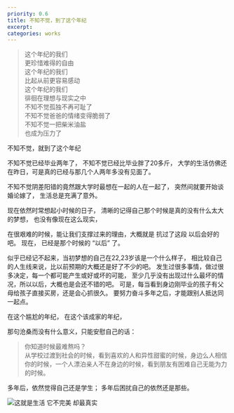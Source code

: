 ```yaml
---
priority: 0.6
title: 不知不觉，到了这个年纪
excerpt: 
categories: works
---
```


> 这个年纪的我们
<br />更珍惜难得的自由
<br />这个年纪的我们
<br />比起从前更容易感动
<br />这个年纪的我们
<br />徘徊在理想与现实之中
<br />不知不觉孤独不再可耻了
<br />不知不觉爸爸的情绪变得脆弱了
<br />不知不觉一把柴米油盐
<br />也成为压力了

不知不觉，就到了这个年纪

不知不觉已经毕业两年了，
不知不觉已经比毕业胖了20多斤，
大学的生活仿佛还在昨日，可是真的已经与那几个人两年多没有见面了。

不知不觉阴差阳错的竟然跟大学时最想在一起的人在一起了，
突然间就要开始谈婚论嫁了，
生活总是充满了意外。


现在依然时常想起小时候的日子，
清晰的记得自己那个时候是真的没有什么太大的梦想，
也没有像现在这么现实，

在很艰难的时候，能让我们支撑过来的理由，大概就是 抗过了这段 以后会好的吧。
现在，
已经是那个时候的 “以后” 了。

似乎已经记不起来，当初梦想的自己在22,23岁该是一个什么样子，
相比较自己的人生线来说，比以前预期的大概还是好了不少的吧。
发生过很多事情，做过很多决定，每一个都可能产生或好或坏的可能，
至少几乎没有出现过什么最坏的情况，所以以后，大概也是会还不错的吧。
可是，每当看到身边刚毕业的孩子有父母给孩子直接买房，还是会心抓很久。
要努力奋斗多年之后，才能跟别人抵达同一起点。

在这个尴尬的年纪，
在这个该成家的年纪，

那句沧桑而没有什么意义，只能安慰自己的话：

> 你知道时候最难熬吗？<br />
从学校过渡到社会的时候，看到喜欢的人和异性甜蜜的时候，身边么人相信你的时候，一个人漂泊亲人不在身边的时候，看到朋友有困难自己无能为力的时候。

多年后，依然觉得自己还是学生；
多年后困扰自己的依然还是那些。


![这就是生活 它不完美 却最真实](http://upload-images.jianshu.io/upload_images/1689895-23da6e32520a24bc.png?imageMogr2/auto-orient/strip%7CimageView2/2/w/1240)

